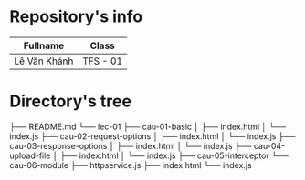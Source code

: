# Repository's info

| Fullname     | Class    |
| ------------ | -------- |
| Lê Văn Khánh | TFS - 01 |

# Directory's tree

├── README.md
└── lec-01
    ├── cau-01-basic
    │   ├── index.html
    │   └── index.js
    ├── cau-02-request-options
    │   ├── index.html
    │   └── index.js
    ├── cau-03-response-options
    │   ├── index.html
    │   └── index.js
    ├── cau-04-upload-file
    │   ├── index.html
    │   └── index.js
    ├── cau-05-interceptor
    └── cau-06-module
        ├── httpservice.js
        ├── index.html
        └── index.js
